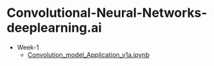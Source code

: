 # Convolutional-Neural-Networks-deeplearning.ai

* Week-1
	* [Convolution_model_Application_v1a.ipynb](Week-1/Convolution_model_Application_v1a.ipynb)
